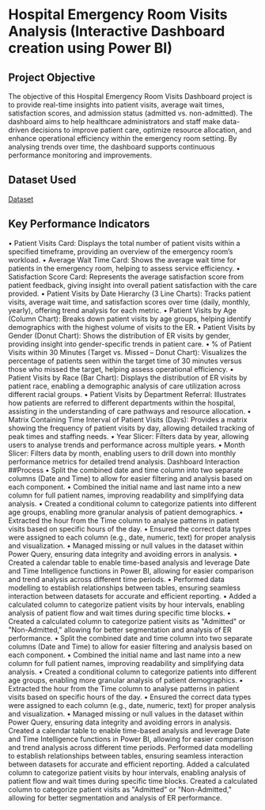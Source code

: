 # Hospital Emergency Room Visits Analysis (Interactive Dashboard creation using Power BI)
## Project Objective
The objective of this Hospital Emergency Room Visits Dashboard project is to provide real-time insights into patient visits, average wait times, satisfaction scores, and admission status (admitted vs. non-admitted). The dashboard aims to help healthcare administrators and staff make data-driven decisions to improve patient care, optimize resource allocation, and enhance operational efficiency within the emergency room setting. By analysing trends over time, the dashboard supports continuous performance monitoring and improvements.
## Dataset Used
<a href="https://github.com/mamatha203/Data-Analysis-Dashboard/blob/main/Hospital%20Data.csv">Dataset</a>

## Key Performance Indicators
• Patient Visits Card: Displays the total number of patient visits within a specified timeframe, providing an overview of the emergency room’s workload.
• Average Wait Time Card: Shows the average wait time for patients in the emergency room, helping to assess service efficiency.
• Satisfaction Score Card: Represents the average satisfaction score from patient feedback, giving insight into overall patient satisfaction with the care provided.
• Patient Visits by Date Hierarchy (3 Line Charts): Tracks patient visits, average wait time, and satisfaction scores over time (daily, monthly, yearly), offering trend analysis for each metric.
• Patient Visits by Age (Column Chart): Breaks down patient visits by age groups, helping identify demographics with the highest volume of visits to the ER.
• Patient Visits by Gender (Donut Chart): Shows the distribution of ER visits by gender, providing insight into gender-specific trends in patient care.
• % of Patient Visits within 30 Minutes (Target vs. Missed – Donut Chart): Visualizes the percentage of patients seen within the target time of 30 minutes versus those who missed the target, helping assess operational efficiency.
• Patient Visits by Race (Bar Chart): Displays the distribution of ER visits by patient race, enabling a demographic analysis of care utilization across different racial groups.
• Patient Visits by Department Referral: Illustrates how patients are referred to different departments within the hospital, assisting in the understanding of care pathways and resource allocation.
• Matrix Containing Time Interval of Patient Visits (Days): Provides a matrix showing the frequency of patient visits by day, allowing detailed tracking of peak times and staffing needs.
• Year Slicer: Filters data by year, allowing users to analyse trends and performance across multiple years.
• Month Slicer: Filters data by month, enabling users to drill down into monthly performance metrics for detailed trend analysis.
Dashboard Interaction
##Process
• Split the combined date and time column into two separate columns (Date and Time) to allow for easier filtering and analysis based on each component.
• Combined the initial name and last name into a new column for full patient names, improving readability and simplifying data analysis.
• Created a conditional column to categorize patients into different age groups, enabling more granular analysis of patient demographics.
• Extracted the hour from the Time column to analyse patterns in patient visits based on specific hours of the day.
• Ensured the correct data types were assigned to each column (e.g., date, numeric, text) for proper analysis and visualization.
• Managed missing or null values in the dataset within Power Query, ensuring data integrity and avoiding errors in analysis.
• Created a calendar table to enable time-based analysis and leverage Date and Time Intelligence functions in Power BI, allowing for easier comparison and trend analysis across different time periods.
• Performed data modelling to establish relationships between tables, ensuring seamless interaction between datasets for accurate and efficient reporting.
• Added a calculated column to categorize patient visits by hour intervals, enabling analysis of patient flow and wait times during specific time blocks.
• Created a calculated column to categorize patient visits as "Admitted" or "Non-Admitted," allowing for better segmentation and analysis of ER performance.
• Split the combined date and time column into two separate columns (Date and Time) to allow for easier filtering and analysis based on each component.
• Combined the initial name and last name into a new column for full patient names, improving readability and simplifying data analysis.
• Created a conditional column to categorize patients into different age groups, enabling more granular analysis of patient demographics.
• Extracted the hour from the Time column to analyse patterns in patient visits based on specific hours of the day.
• Ensured the correct data types were assigned to each column (e.g., date, numeric, text) for proper analysis and visualization.
• Managed missing or null values in the dataset within Power Query, ensuring data integrity and avoiding errors in analysis.
Created a calendar table to enable time-based analysis and leverage Date and Time Intelligence functions in Power BI, allowing for easier comparison and trend analysis across different time periods.
Performed data modelling to establish relationships between tables, ensuring seamless interaction between datasets for accurate and efficient reporting.
 Added a calculated column to categorize patient visits by hour intervals, enabling analysis     of patient flow and wait times during specific time blocks.
Created a calculated column to categorize patient visits as "Admitted" or "Non-Admitted," allowing for better segmentation and analysis of ER performance.

